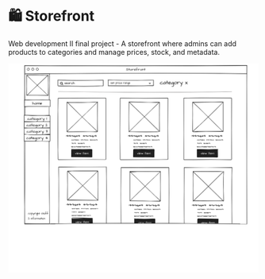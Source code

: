 # 🛍 Storefront
Web development II final project - A storefront where admins can add products to categories and manage prices, stock, and metadata.

![Alt text](Images/first.png?raw=true "Mockup-1")
